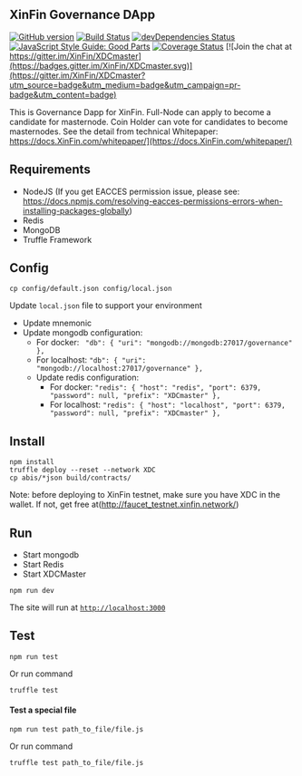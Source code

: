 ## XinFin Governance DApp
[![GitHub version](https://badge.fury.io/gh/XinFin%2FXDCmaster.svg)](https://badge.fury.io/gh/XinFin%2FXDCmaster)
[![Build Status](https://travis-ci.org/XinFin/XDCmaster.svg?branch=master)](https://travis-ci.org/XinFin/XDCmaster)
[![devDependencies Status](https://david-dm.org/XinFin/XDCmaster.svg)](https://david-dm.org/dwyl/goodparts?type=dev)
[![JavaScript Style Guide: Good Parts](https://img.shields.io/badge/code%20style-goodparts-brightgreen.svg?style=flat)](https://github.com/dwyl/goodparts "JavaScript The Good Parts")
[![Coverage Status](https://coveralls.io/repos/github/XinFin/XDCmaster/badge.svg?branch=master)](https://coveralls.io/github/XinFin/XDCmaster?branch=master) [![Join the chat at https://gitter.im/XinFin/XDCmaster](https://badges.gitter.im/XinFin/XDCmaster.svg)](https://gitter.im/XinFin/XDCmaster?utm_source=badge&utm_medium=badge&utm_campaign=pr-badge&utm_content=badge)

This is Governance Dapp for XinFin. Full-Node can apply to become a candidate for masternode. Coin Holder can vote for candidates to become masternodes. See the detail from technical Whitepaper: https://docs.XinFin.com/whitepaper/](https://docs.XinFin.com/whitepaper/)

## Requirements
- NodeJS (If you get EACCES permission issue, please see: https://docs.npmjs.com/resolving-eacces-permissions-errors-when-installing-packages-globally)
- Redis
- MongoDB
- Truffle Framework

## Config
```
cp config/default.json config/local.json
```
Update `local.json` file to support your environment
- Update mnemonic
- Update mongodb configuration:
    - For docker:
    `  "db": {
    "uri": "mongodb://mongodb:27017/governance"
    },
  `
    - For localhost: 
    `
    "db": {
    "uri": "mongodb://localhost:27017/governance"
  },
  `
  - Update redis configuration:
    - For docker:
    `
    "redis": {
    "host": "redis",
    "port": 6379,
    "password": null,
    "prefix": "XDCmaster"
    },
    `
    - For localhost:
    `
    "redis": {
    "host": "localhost",
    "port": 6379,
    "password": null,
    "prefix": "XDCmaster"
    },
  `

## Install
```
npm install
truffle deploy --reset --network XDC
cp abis/*json build/contracts/
```
Note: before deploying to XinFin testnet, make sure you have XDC in the wallet. If not, get free at(http://faucet_testnet.xinfin.network/)

## Run
- Start mongodb
- Start Redis
- Start XDCMaster
```
npm run dev
```
The site will run at [`http://localhost:3000`](http://localhost:3000)

## Test
```
npm run test
```
Or run command
```
truffle test
``` 



#### Test a special file
```
npm run test path_to_file/file.js
```
Or run command
```
truffle test path_to_file/file.js
```

